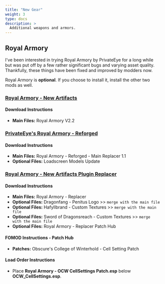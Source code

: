 ```yaml
---
title: "New Gear"
weight: 3
type: docs
description: >
  Additional weapons and armors.
---
```


## Royal Armory

I've been interested in trying Royal Armory by PrivateEye for a long while but was put off by a few rather significant bugs and varying asset quality. Thankfully, these things have been fixed and improved by modders now.

Royal Armory is **optional**. If you choose to install it, install the other two mods as well.

### **[Royal Armory - New Artifacts](https://www.nexusmods.com/skyrimspecialedition/mods/6994?tab=files)**

#### Download Instructions

- **Main Files:** Royal Armory V2.2

### **[PrivateEye's Royal Armory - Reforged](https://www.nexusmods.com/skyrimspecialedition/mods/28006?tab=files)**

#### Download Instructions

- **Main Files:** Royal Armory - Reforged - Main Replacer 1.1
- **Optional Files:** Loadscreen Models Update

### **[Royal Armory - New Artifacts Plugin Replacer](https://www.nexusmods.com/skyrimspecialedition/mods/44392?tab=files)**

#### Download Instructions

- **Main Files:** Royal Armory - Replacer
- **Optional Files:** Dragonfang - Penitus Logo >> `merge with the main file`
- **Optional Files:** Hafyllbrand - Custom Textures >> `merge with the main file`
- **Optional Files:** Sword of Dragonsreach - Custom Textures >> `merge with the main file`
- **Optional Files:** Royal Armory - Replacer Patch Hub

#### FOMOD Instructions - Patch Hub

- **Patches:** Obscure's College of Winterhold - Cell Setting Patch

#### Load Order Instructions

- Place **Royal Armory - OCW CellSettings Patch.esp** below **OCW_CellSettings.esp**.